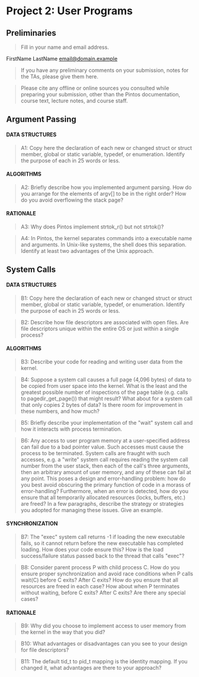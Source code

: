 # Project 2: User Programs

## Preliminaries

> Fill in your name and email address.

FirstName LastName <email@domain.example>

> If you have any preliminary comments on your submission, notes for the TAs, please give them here.



> Please cite any offline or online sources you consulted while preparing your submission, other than the Pintos
> documentation, course text, lecture notes, and course staff.

## Argument Passing

#### DATA STRUCTURES

> A1: Copy here the declaration of each new or changed struct or struct member, global or static variable, typedef, or
> enumeration. Identify the purpose of each in 25 words or less.

#### ALGORITHMS

> A2: Briefly describe how you implemented argument parsing. How do you arrange for the elements of argv[] to be in the
> right order?
> How do you avoid overflowing the stack page?

#### RATIONALE

> A3: Why does Pintos implement strtok_r() but not strtok()?



> A4: In Pintos, the kernel separates commands into a executable name and arguments. In Unix-like systems, the shell
> does this separation. Identify at least two advantages of the Unix approach.

## System Calls

#### DATA STRUCTURES

> B1: Copy here the declaration of each new or changed struct or struct member, global or static variable, typedef, or
> enumeration. Identify the purpose of each in 25 words or less.



> B2: Describe how file descriptors are associated with open files. Are file descriptors unique within the entire OS or
> just within a single process?

#### ALGORITHMS

> B3: Describe your code for reading and writing user data from the kernel.



> B4: Suppose a system call causes a full page (4,096 bytes) of data
> to be copied from user space into the kernel. What is the least
> and the greatest possible number of inspections of the page table
> (e.g. calls to pagedir_get_page()) that might result? What about
> for a system call that only copies 2 bytes of data? Is there room
> for improvement in these numbers, and how much?



> B5: Briefly describe your implementation of the "wait" system call
> and how it interacts with process termination.



> B6: Any access to user program memory at a user-specified address
> can fail due to a bad pointer value. Such accesses must cause the
> process to be terminated. System calls are fraught with such
> accesses, e.g. a "write" system call requires reading the system
> call number from the user stack, then each of the call's three
> arguments, then an arbitrary amount of user memory, and any of
> these can fail at any point. This poses a design and
> error-handling problem: how do you best avoid obscuring the primary
> function of code in a morass of error-handling? Furthermore, when
> an error is detected, how do you ensure that all temporarily
> allocated resources (locks, buffers, etc.) are freed? In a few
> paragraphs, describe the strategy or strategies you adopted for
> managing these issues. Give an example.

#### SYNCHRONIZATION

> B7: The "exec" system call returns -1 if loading the new executable
> fails, so it cannot return before the new executable has completed
> loading. How does your code ensure this? How is the load
> success/failure status passed back to the thread that calls "exec"?



> B8: Consider parent process P with child process C. How do you
> ensure proper synchronization and avoid race conditions when P
> calls wait(C) before C exits? After C exits? How do you ensure
> that all resources are freed in each case? How about when P
> terminates without waiting, before C exits? After C exits? Are
> there any special cases?

#### RATIONALE

> B9: Why did you choose to implement access to user memory from the
> kernel in the way that you did?



> B10: What advantages or disadvantages can you see to your design
> for file descriptors?



> B11: The default tid_t to pid_t mapping is the identity mapping.
> If you changed it, what advantages are there to your approach?